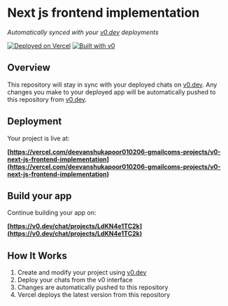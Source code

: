 # Next js frontend implementation

*Automatically synced with your [v0.dev](https://v0.dev) deployments*

[![Deployed on Vercel](https://img.shields.io/badge/Deployed%20on-Vercel-black?style=for-the-badge&logo=vercel)](https://vercel.com/deevanshukapoor010206-gmailcoms-projects/v0-next-js-frontend-implementation)
[![Built with v0](https://img.shields.io/badge/Built%20with-v0.dev-black?style=for-the-badge)](https://v0.dev/chat/projects/LdKN4e1TC2k)

## Overview

This repository will stay in sync with your deployed chats on [v0.dev](https://v0.dev).
Any changes you make to your deployed app will be automatically pushed to this repository from [v0.dev](https://v0.dev).

## Deployment

Your project is live at:

**[https://vercel.com/deevanshukapoor010206-gmailcoms-projects/v0-next-js-frontend-implementation](https://vercel.com/deevanshukapoor010206-gmailcoms-projects/v0-next-js-frontend-implementation)**

## Build your app

Continue building your app on:

**[https://v0.dev/chat/projects/LdKN4e1TC2k](https://v0.dev/chat/projects/LdKN4e1TC2k)**

## How It Works

1. Create and modify your project using [v0.dev](https://v0.dev)
2. Deploy your chats from the v0 interface
3. Changes are automatically pushed to this repository
4. Vercel deploys the latest version from this repository
